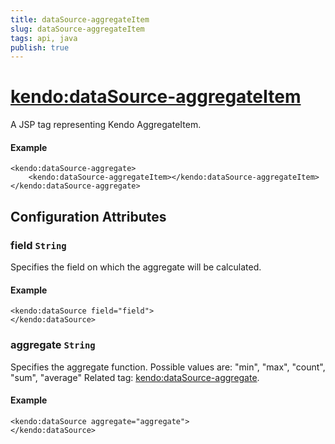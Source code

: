 ```yaml
---
title: dataSource-aggregateItem
slug: dataSource-aggregateItem
tags: api, java
publish: true
---
```


# <kendo:dataSource-aggregateItem>
A JSP tag representing Kendo AggregateItem.

#### Example
    <kendo:dataSource-aggregate>
        <kendo:dataSource-aggregateItem></kendo:dataSource-aggregateItem>
    </kendo:dataSource-aggregate>


## Configuration Attributes


### field `String`

Specifies the field on which the aggregate will be calculated.

#### Example
    <kendo:dataSource field="field">
    </kendo:dataSource>



### aggregate `String`

Specifies the aggregate function. Possible values are: "min", "max", "count", "sum", "average" Related tag: [<kendo:dataSource-aggregate>](#kendo-dataSource-aggregate). 

#### Example
    <kendo:dataSource aggregate="aggregate">
    </kendo:dataSource>



